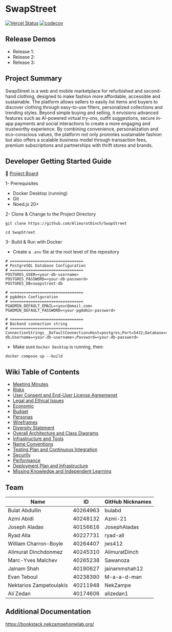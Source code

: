 # SwapStreet

[![Vercel Status](https://therealsujitk-vercel-badge.vercel.app/?app=swapstreet)](https://swap-street.vercel.app)
[![codecov](https://codecov.io/gh/AlimuratDinch/SwapStreet/branch/main/graph/badge.svg)](https://codecov.io/gh/AlimuratDinch/SwapStreet)

## Release Demos
- Release 1:  
- Release 2:  
- Release 3:  

## Project Summary
SwapStreet is a web and mobile marketplace for refurbished and second-hand clothing, designed to make fashion more affordable, accessible and sustainable. 
The platform allows sellers to easily list items and buyers to discover clothing through easy-to-use filters, personalized collections and trending styles.
Beyond simple buying and selling, it envisions advanced features such as AI-powered virtual try-ons, outfit suggestions, secure in-app payments and social interactions to create a more engaging and trustworthy experience.
By combining convenience, personalization and eco-conscious values, the platform not only promotes sustainable fashion but also offers a scalable business model through transaction fees, premium subscriptions and partnerships with thrift stores and brands.

## Developer Getting Started Guide
📌 [Project Board](https://github.com/users/AlimuratDinch/projects/7)

1- Prerequisites
- Docker Desktop (running)
- Git
- Noed.js 20+

2- Clone & Change to the Project Directory
```
git clone https://github.com/AlimuratDinch/SwapStreet
```
```
cd SwapStreet
```

3- Build & Run with Docker
- Create a `.env` file at the root level of the repository
```
# ================================
# PostgreSQL Database Configuration
# ================================
POSTGRES_USER=<your-db-username>
POSTGRES_PASSWORD=<your-db-password>
POSTGRES_DB=swapstreet-db

# ================================
# pgAdmin Configuration
# ================================
PGADMIN_DEFAULT_EMAIL=<your@email.com>
PGADMIN_DEFAULT_PASSWORD=<your-pgAdmin-password>

# ================================
# Backend connection string
# ================================
ConnectionStrings__DefaultConnection=Host=postgres;Port=5432;Database=swapstreet-db;Username=<your-db-username>;Password=<your-db-password>
```

- Make sure `Docker Desktop` is running, then:
```
docker compose up --build
```

## Wiki Table of Contents
- [Meeting Minutes](https://github.com/AlimuratDinch/SwapStreet/wiki#meeting-minutes)
- [Risks](https://github.com/AlimuratDinch/SwapStreet/wiki#risks)
- [User Consent and End-User License Agreemenet](https://github.com/AlimuratDinch/SwapStreet/wiki#user-consent-and-end-user-license-agreement)
- [Legal and Ethical Issues](https://github.com/AlimuratDinch/SwapStreet/wiki#legal-and-ethical-issues)
- [Economic](https://github.com/AlimuratDinch/SwapStreet/wiki#economic)
- [Budget](https://github.com/AlimuratDinch/SwapStreet/wiki#budget)
- [Personas](https://github.com/AlimuratDinch/SwapStreet/wiki#personas)
- [Wireframes](https://github.com/AlimuratDinch/SwapStreet/wiki#wireframes)
- [Diversity Statement](https://github.com/AlimuratDinch/SwapStreet/wiki#diversity-statement)
- [Overall Architecture and Class Diagrams](https://github.com/AlimuratDinch/SwapStreet/wiki#overall-architecture-and-class-diagrams)
- [Infrastructure and Tools](https://github.com/AlimuratDinch/SwapStreet/wiki#infrastructure-and-tools)
- [Name Conventions](https://github.com/AlimuratDinch/SwapStreet/wiki#naming-conventions)
- [Testing Plan and Continuous Integration](https://github.com/AlimuratDinch/SwapStreet/wiki#testing-plan-and-continuous-integration)
- [Security](https://github.com/AlimuratDinch/SwapStreet/wiki#security)
- [Performance](https://github.com/AlimuratDinch/SwapStreet/wiki#performance)
- [Deployment Plan and Infrastructure](https://github.com/AlimuratDinch/SwapStreet/wiki#deployment-plan-and-infrastructure)
- [Missing Knowledge and Independent Learning](https://github.com/AlimuratDinch/SwapStreet/wiki#missing-knowledge-and-independent-learning)

## Team
| Name                     | ID        | GitHub Nicknames 
|--------------------------|-----------| -----------
| Bulat Abdullin          | 40264963  | bulabd
| Azmi Abidi              | 40248132  | Azmi-21
| Joseph Aladas           | 40156616  | JosephAladas
| Ryad Alla               | 40227731  | ryad-all
| William Charron-Boyle   | 40264407  | jws412
| Alimurat Dinchdonmez    | 40245310  | AlimuratDinch
| Marc-Yves Malchev       | 40265238  | Sawanoza
| Jainam Shah             | 40190627  | jainammshah12
| Evan Teboul             | 40238390  | M-a-a-d-man
| Nektarios Zampetoulakis | 40211948  | NekZampe
| Ali Zedan               | 40174606  | alizedan1

## Additional Documentation
https://bookstack.nekzampehomelab.org/

